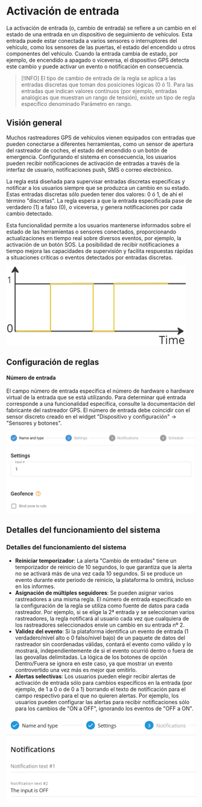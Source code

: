 # Activación de entrada

La activación de entrada (o, cambio de entrada) se refiere a un cambio en el estado de una entrada en un dispositivo de seguimiento de vehículos. Esta entrada puede estar conectada a varios sensores o interruptores del vehículo, como los sensores de las puertas, el estado del encendido u otros componentes del vehículo. Cuando la entrada cambia de estado, por ejemplo, de encendido a apagado o viceversa, el dispositivo GPS detecta este cambio y puede activar un evento o notificación en consecuencia.

> [!INFO]
> El tipo de cambio de entrada de la regla se aplica a las entradas discretas que toman dos posiciones lógicas (0 ó 1). Para las entradas que indican valores continuos (por ejemplo, entradas analógicas que muestran un rango de tensión), existe un tipo de regla específico denominado Parámetro en rango.

## Visión general

Muchos rastreadores GPS de vehículos vienen equipados con entradas que pueden conectarse a diferentes herramientas, como un sensor de apertura del rastreador de coches, el estado del encendido o un botón de emergencia. Configurando el sistema en consecuencia, los usuarios pueden recibir notificaciones de activación de entradas a través de la interfaz de usuario, notificaciones push, SMS o correo electrónico.

La regla está diseñada para supervisar entradas discretas específicas y notificar a los usuarios siempre que se produzca un cambio en su estado. Estas entradas discretas sólo pueden tener dos valores: 0 ó 1, de ahí el término "discretas". La regla espera a que la entrada especificada pase de verdadero (1) a falso (0), o viceversa, y genera notificaciones por cada cambio detectado.

Esta funcionalidad permite a los usuarios mantenerse informados sobre el estado de las herramientas o sensores conectados, proporcionando actualizaciones en tiempo real sobre diversos eventos, por ejemplo, la activación de un botón SOS. La posibilidad de recibir notificaciones a tiempo mejora las capacidades de supervisión y facilita respuestas rápidas a situaciones críticas o eventos detectados por entradas discretas.

![image-20240805-213834.png](attachments/image-20240805-213834.png)

## Configuración de reglas

#### Número de entrada

El campo número de entrada especifica el número de hardware o hardware virtual de la entrada que se está utilizando. Para determinar qué entrada corresponde a una funcionalidad específica, consulte la documentación del fabricante del rastreador GPS. El número de entrada debe coincidir con el sensor discreto creado en el widget "Dispositivo y configuración" → "Sensores y botones".

![image-20240808-190132.png](attachments/image-20240808-190132.png)

## Detalles del funcionamiento del sistema

### Detalles del funcionamiento del sistema

- **Reiniciar temporizador**: La alerta "Cambio de entradas" tiene un temporizador de reinicio de 10 segundos, lo que garantiza que la alerta no se activará más de una vez cada 10 segundos. Si se produce un evento durante este periodo de reinicio, la plataforma lo omitirá, incluso en los informes.
- **Asignación de múltiples seguidores**: Se pueden asignar varios rastreadores a una misma regla. El número de entrada especificado en la configuración de la regla se utiliza como fuente de datos para cada rastreador. Por ejemplo, si se elige la 2ª entrada y se seleccionan varios rastreadores, la regla notificará al usuario cada vez que cualquiera de los rastreadores seleccionados envíe un cambio en su entrada nº 2.
- **Validez del evento**: Si la plataforma identifica un evento de entrada (1 verdadero/nivel alto o 0 falso/nivel bajo) de un paquete de datos del rastreador sin coordenadas válidas, contará el evento como válido y lo mostrará, independientemente de si el evento ocurrió dentro o fuera de las geovallas delimitadas. La lógica de los botones de opción Dentro/Fuera se ignora en este caso, ya que mostrar un evento controvertido una vez más es mejor que omitirlo.
- **Alertas selectivas**: Los usuarios pueden elegir recibir alertas de activación de entrada sólo para cambios específicos en la entrada (por ejemplo, de 1 a 0 o de 0 a 1) borrando el texto de notificación para el campo respectivo para el que no quieren alertas. Por ejemplo, los usuarios pueden configurar las alertas para recibir notificaciones sólo para los cambios de "ON a OFF", ignorando los eventos de "OFF a ON".

![image-20240805-213731.png](attachments/image-20240805-213731.png)